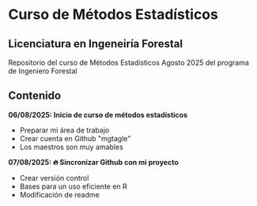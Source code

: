 # Curso de Métodos Estadísticos
## Licenciatura en Ingeneiría Forestal

Repositorio del curso de Métodos Estadísticos Agosto 2025 del programa de Ingeniero Forestal

## Contenido

**06/08/2025: Inicio de curso de métodos estadísticos**
  + Preparar mi área de trabajo
  + Crear cuenta en Github "mgtagle"
  + Los maestros son muy amables

**07/08/2025: :fire: Sincronizar Github con mi proyecto**
  + Crear versión control
  + Bases para un uso eficiente en R
  + Modificación de readme
  
